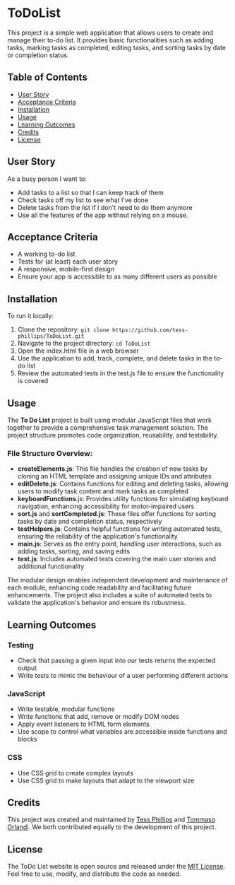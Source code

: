 # ToDoList

This project is a simple web application that allows users to create and manage their to-do list. It provides basic functionalities such as adding tasks, marking tasks as completed, editing tasks, and sorting tasks by date or completion status.

## Table of Contents

- [User Story](#user-story)
- [Acceptance Criteria](#criteria)
- [Installation](#installation)
- [Usage](#usage)
- [Learning Outcomes](#outcomes)
- [Credits](#credits)
- [License](#license)

## User Story <a name="user-story"></a>

As a busy person I want to:

- Add tasks to a list so that I can keep track of them
- Check tasks off my list to see what I've done
- Delete tasks from the list if I don't need to do them anymore
- Use all the features of the app without relying on a mouse.

## Acceptance Criteria <a name="criteria"></a>

- A working to-do list
- Tests for (at least) each user story
- A responsive, mobile-first design
- Ensure your app is accessible to as many different users as possible

## Installation <a name="installatoin"></a>

To run it locally:

1. Clone the repository: `git clone https://github.com/tess-phillips/ToDoList.git`
2. Navigate to the project directory: `cd ToDoList`
3. Open the index.html file in a web browser
4. Use the application to add, track, complete, and delete tasks in the to-do list
5. Review the automated tests in the test.js file to ensure the functionality is covered

## Usage <a name="usage"></a>

The **To Do List** project is built using modular JavaScript files that work together to provide a comprehensive task management solution. The project structure promotes code organization, reusability, and testability.

### File Structure Overview:

- **createElements.js**: This file handles the creation of new tasks by cloning an HTML template and assigning unique IDs and attributes
- **editDelete.js**: Contains functions for editing and deleting tasks, allowing users to modify task content and mark tasks as completed
- **keyboardFunctions**.js: Provides utility functions for simulating keyboard navigation, enhancing accessibility for motor-impaired users
- **sort.js** and **sortCompleted.js**: These files offer functions for sorting tasks by date and completion status, respectively
- **testHelpers.js**: Contains helpful functions for writing automated tests, ensuring the reliability of the application's functionality
- **main.js**: Serves as the entry point, handling user interactions, such as adding tasks, sorting, and saving edits
- **test.js**: Includes automated tests covering the main user stories and additional functionality

The modular design enables independent development and maintenance of each module, enhancing code readability and facilitating future enhancements. The project also includes a suite of automated tests to validate the application's behavior and ensure its robustness.

## Learning Outcomes <a name="outcomes"></a>

### Testing

- Check that passing a given input into our tests returns the expected output
- Write tests to mimic the behaviour of a user performing different actions

### JavaScript

- Write testable, modular functions
- Write functions that add, remove or modify DOM nodes
- Apply event listeners to HTML form elements
- Use scope to control what variables are accessible inside functions and blocks

### CSS

- Use CSS grid to create complex layouts
- Use CSS grid to make layouts that adapt to the viewport size

## Credits <a name="credits"></a>

This project was created and maintained by [Tess Phillips](https://github.com/tess-phillips) and [Tommaso Orlandi](https://github.com/benante). We both contributed equally to the development of this project.
<a name=""></a>

## License <a name="license"></a>

The ToDo List website is open source and released under the [MIT License](https://mit-license.org/). Feel free to use, modify, and distribute the code as needed.
